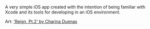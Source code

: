 A very simple iOS app created with the intention of being familiar with Xcode and its tools for developing in an iOS environment. 

Art: ['Reign, Pt.2' by Charina Duenas](https://www.deviantart.com/thebrokenmasterpiece/art/Reign-Pt-2-746070732)
